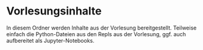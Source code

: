 # Vorlesungsinhalte

In diesem Ordner werden Inhalte aus der Vorlesung bereitgestellt.
Teilweise einfach die Python-Dateien aus den Repls aus der Vorlesung,
ggf. auch aufbereitet als Jupyter-Notebooks.